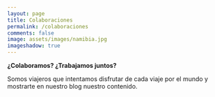 ```yaml
---
layout: page
title: Colaboraciones
permalink: /colaboraciones
comments: false
image: assets/images/namibia.jpg
imageshadow: true
---
```


**¿Colaboramos? ¿Trabajamos juntos?** 

Somos viajeros que intentamos disfrutar de cada viaje por el mundo y mostrarte en nuestro blog nuestro contenido. 




